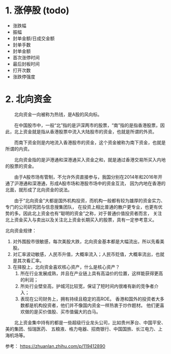 # 1. 涨停股 (todo)

- 涨跌幅
- 振幅
- 封单金额/日成交金额
- 封单手数
- 封单金额
- 首次涨停时间
- 最后封板时间
- 打开次数
- 涨跌停强度

# 2. 北向资金

&emsp;&emsp;北向资金一向被称为热钱，是A股的风向标。

&emsp;&emsp;在中国股市中，一般“北”指的是沪深两市的股票，“南”指的是指香港股票，因此，北上资金就是指从香港股票中流入大陆股市的资金，也就是所谓的外资。

&emsp;&emsp;而南下资金则是内地流入香港股市的资金，这个资金被称为南下资金，也就是所谓的内资。

&emsp;&emsp;北向资金指的是沪港通和深港通买入资金之和，就是通过香港交易所买入内地的股票的资金。

&emsp;&emsp;由于A股市场有管制，不允许外资直接参与，我国分别在2014年和2016年开通了沪港通和深港通，形成A股市场和港股市场中的资金互流，
因为内地在香港的北面，就形成了北向资金的说法。

&emsp;&emsp;由于“北向资金”大都是国外机构投资，而机构一般都有较为雄厚的资金实力、专门的公司研究团与信息搜集团队，
在投资上相比普通的散户更专业，也更有优势的多。因此北上资金也有“聪明的资金”之称，对于普通价值投资者而言，
关注北上资金买入与卖出以及关注北上资金长期买入的股票，具有一定参考意义。

北向资金规律：

1. 对外围股市很敏感，每次美股大跌，北向资金基本都是大幅流出，所以先看美股。
2. 对汇率波动敏感，人民币升值，大概率流入；人民币贬值，大概率流出，也就是其次看汇率。
3. 在择股上，北向资金喜欢核心资产，什么是核心资产？
   1. 所在行业发展成熟，并且在产业链上具有高溢价的位置，这样能获得更高的利润；
   2. 所处行业壁垒高，护城河比较宽，保证了短时间内很难有新的竞争者介入；
   3. 表现在公司财务上，拥有持续且稳定的高ROE。
      香港和国外的投资者大多数都是机构投资者，他们并不像国内资金一样热衷于炒作题材。
      他们更喜欢做的是买价值股、买市值偏大的白马。

&emsp;&emsp;北上资金集中持有的都是一些超级行业龙头公司，比如贵州茅台、中国平安、美的集团、恒瑞医药、
五粮液、格力电器、招商银行、中国国旅、长江电力、上海机场等。

参考： https://zhuanlan.zhihu.com/p/119412890
